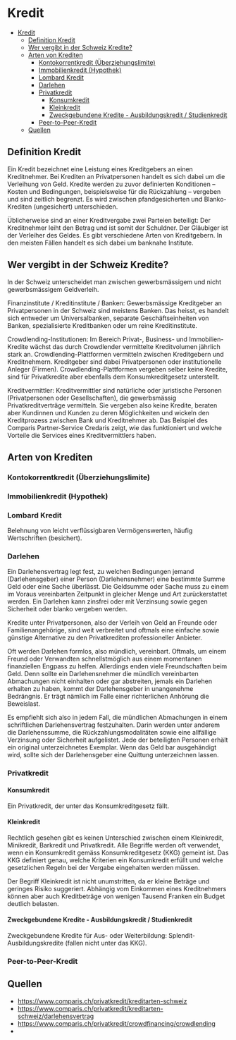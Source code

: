 # Kredit

- [Kredit](#kredit)
  - [Definition Kredit](#definition-kredit)
  - [Wer vergibt in der Schweiz Kredite?](#wer-vergibt-in-der-schweiz-kredite)
  - [Arten von Krediten](#arten-von-krediten)
    - [Kontokorrentkredit (Überziehungslimite)](#kontokorrentkredit-überziehungslimite)
    - [Immobilienkredit (Hypothek)](#immobilienkredit-hypothek)
    - [Lombard Kredit](#lombard-kredit)
    - [Darlehen](#darlehen)
    - [Privatkredit](#privatkredit)
      - [Konsumkredit](#konsumkredit)
      - [Kleinkredit](#kleinkredit)
      - [Zweckgebundene Kredite - Ausbildungskredit / Studienkredit](#zweckgebundene-kredite---ausbildungskredit--studienkredit)
    - [Peer-to-Peer-Kredit](#peer-to-peer-kredit)
  - [Quellen](#quellen)

## Definition Kredit

Ein Kredit bezeichnet eine Leistung eines Kreditgebers an einen Kreditnehmer. Bei Krediten an Privatpersonen handelt es sich dabei um die Verleihung von Geld. Kredite werden zu zuvor definierten Konditionen – Kosten und Bedingungen, beispielsweise für die Rückzahlung – vergeben und sind zeitlich begrenzt. Es wird zwischen pfandgesicherten und Blanko-Krediten (ungesichert) unterschieden.  

Üblicherweise sind an einer Kreditvergabe zwei Parteien beteiligt: Der Kreditnehmer leiht den Betrag und ist somit der Schuldner. Der Gläubiger ist der Verleiher des Geldes. Es gibt verschiedene Arten von Kreditgebern. In den meisten Fällen handelt es sich dabei um banknahe Institute.  


## Wer vergibt in der Schweiz Kredite?

In der Schweiz unterscheidet man zwischen gewerbsmässigem und nicht gewerbsmässigem Geldverleih.  

Finanzinstitute / Kreditinstitute / Banken: Gewerbsmässige Kreditgeber an Privatpersonen in der Schweiz sind meistens Banken. Das heisst, es handelt sich entweder um Universalbanken, separate Geschäftseinheiten von Banken, spezialisierte Kreditbanken oder um reine Kreditinstitute.  

Crowdlending-Institutionen: Im Bereich Privat-, Business- und Immobilien-Kredite wächst das durch Crowdlender vermittelte Kreditvolumen jährlich stark an. Crowdlending-Plattformen vermitteln zwischen Kreditgebern und Kreditnehmern. Kreditgeber sind dabei Privatpersonen oder institutionelle Anleger (Firmen). Crowdlending-Plattformen vergeben selber keine Kredite, sind für Privatkredite aber ebenfalls dem Konsumkreditgesetz unterstellt.  

Kreditvermittler: Kreditvermittler sind natürliche oder juristische Personen (Privatpersonen oder Gesellschaften), die gewerbsmässig Privatkreditverträge vermitteln. Sie vergeben also keine Kredite, beraten aber Kundinnen und Kunden zu deren Möglichkeiten und wickeln den Kreditprozess zwischen Bank und Kreditnehmer ab. Das Beispiel des Comparis Partner-Service Credaris zeigt, wie das funktioniert und welche Vorteile die Services eines Kreditvermittlers haben.  


## Arten von Krediten

### Kontokorrentkredit (Überziehungslimite)



### Immobilienkredit (Hypothek)



### Lombard Kredit
Belehnung von leicht verflüssigbaren Vermögenswerten, häufig Wertschriften (besichert).  


### Darlehen

Ein Darlehensvertrag legt fest, zu welchen Bedingungen jemand (Darlehensgeber) einer Person (Darlehensnehmer) eine bestimmte Summe Geld oder eine Sache überlässt. Die Geldsumme oder Sache muss zu einem im Voraus vereinbarten Zeitpunkt in gleicher Menge und Art zurückerstattet werden. Ein Darlehen kann zinsfrei oder mit Verzinsung sowie gegen Sicherheit oder blanko vergeben werden.  

Kredite unter Privatpersonen, also der Verleih von Geld an Freunde oder Familienangehörige, sind weit verbreitet und oftmals eine einfache sowie günstige Alternative zu den Privatkrediten professioneller Anbieter.  

Oft werden Darlehen formlos, also mündlich, vereinbart. Oftmals, um einem Freund oder Verwandten schnellstmöglich aus einem momentanen finanziellen Engpass zu helfen. Allerdings enden viele Freundschaften beim Geld. Denn sollte ein Darlehensnehmer die mündlich vereinbarten Abmachungen nicht einhalten oder gar abstreiten, jemals ein Darlehen erhalten zu haben, kommt der Darlehensgeber in unangenehme Bedrängnis. Er trägt nämlich im Falle einer richterlichen Anhörung die Beweislast.  

Es empfiehlt sich also in jedem Fall, die mündlichen Abmachungen in einem schriftlichen Darlehensvertrag festzuhalten. Darin werden unter anderem die Darlehenssumme, die Rückzahlungsmodalitäten sowie eine allfällige Verzinsung oder Sicherheit aufgelistet. Jede der beteiligten Personen erhält ein original unterzeichnetes Exemplar. Wenn das Geld bar ausgehändigt wird, sollte sich der Darlehensgeber eine Quittung unterzeichnen lassen.  

### Privatkredit



#### Konsumkredit
Ein Privatkredit, der unter das Konsumkreditgesetz fällt.  


#### Kleinkredit

Rechtlich gesehen gibt es keinen Unterschied zwischen einem Kleinkredit, Minikredit, Barkredit und Privatkredit. Alle Begriffe werden oft verwendet, wenn ein Konsumkredit gemäss Konsumkreditgesetz (KKG) gemeint ist. Das KKG definiert genau, welche Kriterien ein Konsumkredit erfüllt und welche gesetzlichen Regeln bei der Vergabe eingehalten werden müssen.  

Der Begriff Kleinkredit ist nicht unumstritten, da er kleine Beträge und geringes Risiko suggeriert. Abhängig vom Einkommen eines Kreditnehmers können aber auch Kreditbeträge von wenigen Tausend Franken ein Budget deutlich belasten.  


#### Zweckgebundene Kredite - Ausbildungskredit / Studienkredit
Zweckgebundene Kredite für Aus- oder Weiterbildung: Splendit-Ausbildungskredite (fallen nicht unter das KKG).  


### Peer-to-Peer-Kredit



## Quellen

- https://www.comparis.ch/privatkredit/kreditarten-schweiz
- https://www.comparis.ch/privatkredit/kreditarten-schweiz/darlehensvertrag
- https://www.comparis.ch/privatkredit/crowdfinancing/crowdlending
- 